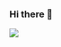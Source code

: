 ### Hi there 👋

<img src="http://drive.google.com/uc?export=view&id=1RxFUScUSiDGd9dmP4MnWDt29Kn_A49Hu"/>

<!--
**delfinruiz/delfinruiz** is a ✨ _special_ ✨ repository because its `README.md` (this file) appears on your GitHub profile.

Here are some ideas to get you started:

- 🔭 I’m currently working on ...
- 🌱 I’m currently learning ...
- 👯 I’m looking to collaborate on ...
- 🤔 I’m looking for help with ...
- 💬 Ask me about ...
- 📫 How to reach me: ...
- 😄 Pronouns: ...
- ⚡ Fun fact: ...
-->
